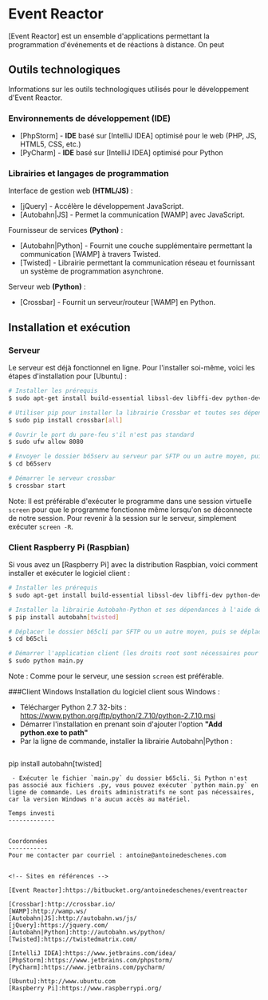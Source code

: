 ﻿Event Reactor
=============

[Event Reactor] est un ensemble d'applications permettant la programmation d'événements et de réactions à distance. On peut 

Outils technologiques
---------------------
Informations sur les outils technologiques utilisés pour le développement d'Event Reactor.

### Environnements de développement (**IDE**)
- [PhpStorm] - **IDE** basé sur [IntelliJ IDEA] optimisé pour le web (PHP, JS, HTML5, CSS, etc.)
- [PyCharm] - **IDE** basé sur [IntelliJ IDEA] optimisé pour Python


### Librairies et langages de programmation
Interface de gestion web __(HTML/JS)__ :
- [jQuery] - Accélère le développement JavaScript.
- [Autobahn|JS] - Permet la communication [WAMP] avec JavaScript.

Fournisseur de services __(Python)__ :
- [Autobahn|Python] - Fournit une couche supplémentaire permettant la communication [WAMP] à travers Twisted.
- [Twisted] - Librairie permettant la communication réseau et fournissant un système de programmation asynchrone.

Serveur web __(Python)__ :
- [Crossbar] - Fournit un serveur/routeur [WAMP] en Python.

Installation et exécution
-------------------------
### Serveur
Le serveur est déjà fonctionnel en ligne. Pour l'installer soi-même, voici les étapes d'installation pour [Ubuntu] :
```sh 
# Installer les prérequis
$ sudo apt-get install build-essential libssl-dev libffi-dev python-dev python-pip

# Utiliser pip pour installer la librairie Crossbar et toutes ses dépendances 
$ sudo pip install crossbar[all]

# Ouvrir le port du pare-feu s'il n'est pas standard
$ sudo ufw allow 8080

# Envoyer le dossier b65serv au serveur par SFTP ou un autre moyen, puis se déplacer dans le dossier
$ cd b65serv

# Démarrer le serveur crossbar
$ crossbar start
```
Note: Il est préférable d'exécuter le programme dans une session virtuelle `screen` pour que le programme fonctionne même lorsqu'on se déconnecte de notre session. Pour revenir à la session sur le  serveur, simplement exécuter `screen -R`.

### Client Raspberry Pi (Raspbian)
Si vous avez un [Raspberry Pi] avec la distribution Raspbian, voici comment installer et exécuter le logiciel client :
```sh
# Installer les prérequis 
$ sudo apt-get install build-essential libssl-dev libffi-dev python-dev python-pip libi2c-dev i2c-tools

# Installer la librairie Autobahn-Python et ses dépendances à l'aide de pip
$ pip install autobahn[twisted]

# Déplacer le dossier b65cli par SFTP ou un autre moyen, puis se déplacer dans le dossier
$ cd b65cli

# Démarrer l'application client (les droits root sont nécessaires pour avoir accès au matériel)
$ sudo python main.py
```
Note : Comme pour le serveur, une session `screen` est préférable.

###Client Windows
Installation du logiciel client sous Windows :
 - Télécharger Python 2.7 32-bits : https://www.python.org/ftp/python/2.7.10/python-2.7.10.msi
 - Démarrer l'installation en prenant soin d'ajouter l'option **"Add python.exe to path"**
 - Par la ligne de commande, installer la librairie Autobahn|Python : 
   ```cmd
pip install autobahn[twisted]
```
 - Exécuter le fichier `main.py` du dossier b65cli. Si Python n'est pas associé aux fichiers .py, vous pouvez exécuter `python main.py` en ligne de commande. Les droits administratifs ne sont pas nécessaires, car la version Windows n'a aucun accès au matériel. 

Temps investi
-------------


Coordonnées
-----------
Pour me contacter par courriel : antoine@antoinedeschenes.com


<!-- Sites en références -->

[Event Reactor]:https://bitbucket.org/antoinedeschenes/eventreactor

[Crossbar]:http://crossbar.io/
[WAMP]:http://wamp.ws/
[Autobahn|JS]:http://autobahn.ws/js/
[jQuery]:https://jquery.com/
[Autobahn|Python]:http://autobahn.ws/python/
[Twisted]:https://twistedmatrix.com/

[IntelliJ IDEA]:https://www.jetbrains.com/idea/
[PhpStorm]:https://www.jetbrains.com/phpstorm/
[PyCharm]:https://www.jetbrains.com/pycharm/

[Ubuntu]:http://www.ubuntu.com
[Raspberry Pi]:https://www.raspberrypi.org/